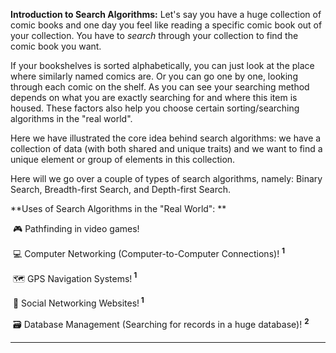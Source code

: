 <!--title={Binary Search}-->

<!--badges={Algorithms:20}-->

<!--concepts{Binary Search}-->

**Introduction to Search Algorithms:** Let's say you have a huge collection of comic books and one day you feel like reading a specific comic book out of your collection. You have to *search* through your collection to find the comic book you want. 

If your bookshelves is sorted alphabetically, you can just look at the place where similarly named comics are. Or you can go one by one, looking through each comic on the shelf. As you can see your searching method depends on what you are exactly searching for and where this item is housed. These factors also help you choose certain sorting/searching algorithms in the "real world".

Here we have illustrated the core idea behind search algorithms: we have a collection of data (with both shared and unique traits) and we want to find a unique element or group of elements in this collection. 

Here will we go over a couple of types of search algorithms, namely: Binary Search, Breadth-first Search, and Depth-first Search.

**Uses of Search Algorithms in the "Real World": **

​	🎮 Pathfinding in video games!

​	💻 Computer Networking (Computer-to-Computer Connections)! **<sup> 1</sup>**

​	🗺 GPS Navigation Systems!**<sup> 1</sup>**

​	📱  Social Networking Websites!**<sup> 1</sup>**

​	🗃  Database Management (Searching for records in a huge database)! <sup> **2**</sup>

***



